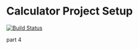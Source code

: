 # Calculator Project Setup
[![Build Status](https://app.travis-ci.com/Bhirahaspathisairam/calc2.svg?branch=main)](https://app.travis-ci.com/Bhirahaspathisairam/calc2)


part 4